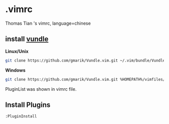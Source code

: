 # .vimrc
Thomas Tian 's vimrc, language=chinese

## install [vundle](https://github.com/gmarik/Vundle.vim)

**Linux/Unix**

```bash
git clone https://github.com/gmarik/Vundle.vim.git ~/.vim/bundle/Vundle.vim
```

**Windows**
```bash
git clone https://github.com/gmarik/Vundle.vim.git %HOMEPATH%/vimfiles/bundle/Vundle.vim
```

PluginList was shown in vimrc file.

## Install Plugins
```bash
:PluginInstall
```
